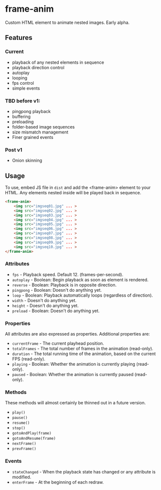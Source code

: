 # frame-anim
Custom HTML element to animate nested images. Early alpha.


## Features

### Current
* playback of any nested elements in sequence
* playback direction control
* autoplay
* looping
* fps control
* simple events

### TBD before v1:
- pingpong playback
- buffering
- preloading
- folder-based image sequences
- size mismatch management
- Finer grained events


### Post v1
- Onion skinning




## Usage

To use, embed JS file in `dist` and add the \<frame-anim\> element to your HTML. Any elements nested inside will be played back in sequence.


```HTML
<frame-anim>
    <img src="imgseq01.jpg" ... >
    <img src="imgseq02.jpg" ... >
    <img src="imgseq03.jpg" ... >
    <img src="imgseq04.jpg" ... >
    <img src="imgseq05.jpg" ... >
    <img src="imgseq06.jpg" ... >
    <img src="imgseq07.jpg" ... >
    <img src="imgseq08.jpg" ... >
    <img src="imgseq09.jpg" ... >
    <img src="imgseq10.jpg" ... >
</frame-anim>
```



### Attributes

- `fps` - Playback speed. Default 12. (frames-per-second).
- `autoplay` - Boolean: Begin playback as soon as element is rendered.
- `reverse` - Boolean: Playback is in opposite direction.
- `pingpong` - Boolean: Doesn't do anything yet.
- `loop` - Boolean: Playback automatically loops (regardless of direction).
- `width` - Doesn't do anything yet.
- `height` - Doesn't do anything yet.
- `preload` - Boolean: Doesn't do anything yet.



### Properties

All attributes are also expressed as properties. Additional properties are:

- `currentFrame` - The current playhead position.
- `totalFrames` - The total number of frames in the animation (read-only).
- `duration` - The total running time of the animation, based on the current FPS (read-only).
- `playing` - Boolean: Whether the animation is currently playing (read-only).
- `paused` - Boolean: Whether the animation is currently paused (read-only).



### Methods

These methods will almost certainly be thinned out in a future version.

- `play()`
- `pause()`
- `resume()`
- `stop()`
- `gotoAndPlay(frame)`
- `gotoAndResume(frame)`
- `nextFrame()`
- `prevFrame()`



### Events

- `stateChanged` - When the playback state has changed or any attribute is modified.
- `enterFrame` - At the beginning of each redraw.

